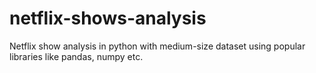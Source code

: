 # netflix-shows-analysis
Netflix show analysis in python with medium-size dataset using popular libraries like pandas, numpy etc.
